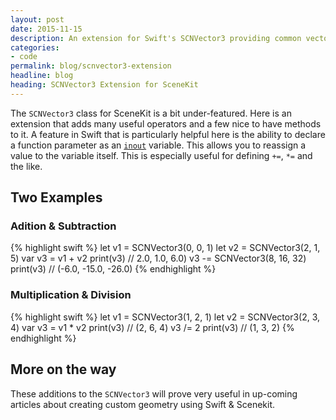 ```yaml
---
layout: post
date: 2015-11-15
description: An extension for Swift's SCNVector3 providing common vector operations
categories:
- code
permalink: blog/scnvector3-extension
headline: blog
heading: SCNVector3 Extension for SceneKit
---
```

The `SCNVector3` class for SceneKit is a bit under-featured. Here is an extension that adds many useful operators and a few nice to have methods to it. A feature in Swift that is particularly helpful here is the ability to declare a function parameter as an [`inout`](https://developer.apple.com/library/prerelease/ios/documentation/Swift/Conceptual/Swift_Programming_Language/Declarations.html#//apple_ref/doc/uid/TP40014097-CH34-ID545) variable. This allows you to reassign a value to the variable itself. This is especially useful for defining `+=`, `*=` and the like.

<script src="https://gist.github.com/jeremynealbrown/46017fc3fe93eb611387.js"></script>

## Two Examples

### Adition & Subtraction
{% highlight swift %}
let v1 = SCNVector3(0, 0, 1)
let v2 = SCNVector3(2, 1, 5)
var v3 = v1 + v2
print(v3) // 2.0, 1.0, 6.0)
v3 -= SCNVector3(8, 16, 32)
print(v3) // (-6.0, -15.0, -26.0)
{% endhighlight %}

### Multiplication & Division
{% highlight swift %}
let v1 = SCNVector3(1, 2, 1)
let v2 = SCNVector3(2, 3, 4)
var v3 = v1 * v2
print(v3) // (2, 6, 4)
v3 /= 2
print(v3) // (1, 3, 2)
{% endhighlight %}

## More on the way
These additions to the `SCNVector3` will prove very useful in up-coming articles about creating custom geometry using Swift & Scenekit.
